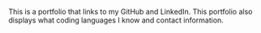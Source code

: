 This is a portfolio that links to my GitHub and LinkedIn. This portfolio also displays what coding languages I know and contact information.

